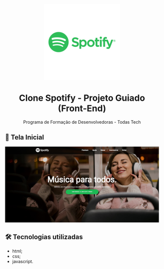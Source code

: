<h1 align="center">
<br>
  <img src="logo-spotify.png" width="250px"  alt="spotify-clone-screen">
<br>
<br>
Clone Spotify - Projeto Guiado (Front-End)
</h1>

<p align="center"> Programa de Formação de Desenvolvedoras - Todas Tech</p>

## 🎨 Tela Inicial

<img src="./tela inicial.jpg" alt="tela">

## 🛠 Tecnologias utilizadas

- html;
- css;
- javascript.
